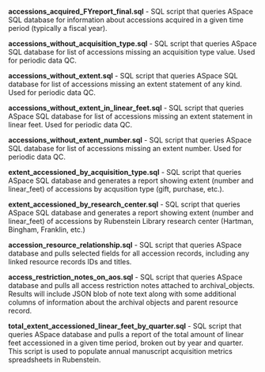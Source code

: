 **accessions_acquired_FYreport_final.sql** - SQL script that queries ASpace SQL database for information about accessions acquired in a given time period (typically a fiscal year).

**accessions_without_acquisition_type.sql** - SQL script that queries ASpace SQL database for list of accessions missing an acquisition type value. Used for periodic data QC.

**accessions_without_extent.sql** - SQL script that queries ASpace SQL database for list of accessions missing an extent statement of any kind. Used for periodic data QC.

**accessions_without_extent_in_linear_feet.sql** - SQL script that queries ASpace SQL database for list of accessions missing an extent statement in linear feet. Used for periodic data QC.

**accessions_without_extent_number.sql** - SQL script that queries ASpace SQL database for list of accessions missing an extent number. Used for periodic data QC.

**extent_accessioned_by_acquisition_type.sql** - SQL script that queries ASpace SQL database and generates a report showing extent (number and linear_feet) of accessions by acqusition type (gift, purchase, etc.).

**extent_accessioned_by_research_center.sql** - SQL script that queries ASpace SQL database and generates a report showing extent (number and linear_feet) of accessions by Rubenstein Library research center (Hartman, Bingham, Franklin, etc.)

**accession_resource_relationship.sql** - SQL script that queries ASpace database and pulls selected fields for all accession records, including any linked resource records IDs and titles.

**access_restriction_notes_on_aos.sql** - SQL script that queries ASpace database and pulls all access restriction notes attached to archival_objects. Results will include JSON blob of note text along with some additional columns of information about the archival objects and parent resource record.

**total_extent_accessioned_linear_feet_by_quarter.sql** - SQL script that queries ASpace database and pulls a report of the total amount of linear feet accessioned in a given time period, broken out by year and quarter. This script is used to populate annual manuscript acquisition metrics spreadsheets in Rubenstein.
